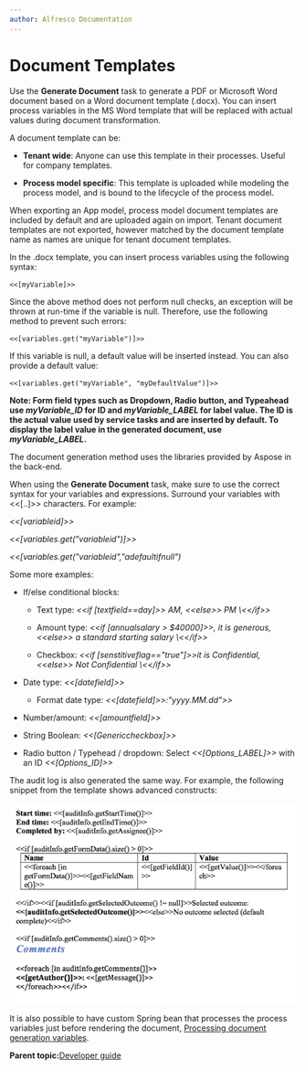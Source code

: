 ```yaml
---
author: Alfresco Documentation
---
```


# Document Templates

Use the **Generate Document** task to generate a PDF or Microsoft Word document based on a Word document template \(.docx\). You can insert process variables in the MS Word template that will be replaced with actual values during document transformation.

A document template can be:

-   **Tenant wide**: Anyone can use this template in their processes. Useful for company templates.

-   **Process model specific**: This template is uploaded while modeling the process model, and is bound to the lifecycle of the process model.


When exporting an App model, process model document templates are included by default and are uploaded again on import. Tenant document templates are not exported, however matched by the document template name as names are unique for tenant document templates.

In the .docx template, you can insert process variables using the following syntax:

```
<<[myVariable]>>
```

Since the above method does not perform null checks, an exception will be thrown at run-time if the variable is null. Therefore, use the following method to prevent such errors:

```
<<[variables.get("myVariable")]>>
```

If this variable is null, a default value will be inserted instead. You can also provide a default value:

```
<<[variables.get("myVariable", "myDefaultValue")]>>
```

**Note: Form field types such as Dropdown, Radio button, and Typeahead use *myVariable\_ID* for ID and *myVariable\_LABEL* for label value. The ID is the actual value used by service tasks and are inserted by default. To display the label value in the generated document, use *myVariable\_LABEL*.**

The document generation method uses the libraries provided by Aspose in the back-end.

When using the **Generate Document** task, make sure to use the correct syntax for your variables and expressions. Surround your variables with <<\[..\]\>\> characters. For example:

*<<\[variableid\]\>\>*

*<<\[variables.get\("variableid"\)\]\>\>*

*<<\[variables.get\("variableid","adefaultifnull"\)*

Some more examples:

-   If/else conditional blocks:

    -   Text type: *<<if \[textfield==day\]\>\> AM, <<else\>\> PM \\<</if\>\>*

    -   Amount type: *<<if \[annualsalary \> $40000\]\>\>, it is generous, <<else\>\> a standard starting salary \\<</if\>\>*

    -   Checkbox: *<<if \[senstitiveflag=="true"\]\>\>it is Confidential, <<else\>\> Not Confidential \\<</if\>\>*

-   Date type: *<<\[datefield\]\>\>*

    -   Format date type: *<<\[datefield\]\>\>:"yyyy.MM.dd"\>\>*

-   Number/amount: *<<\[amountfield\]\>\>*

-   String Boolean: *<<\[Genericcheckbox\]\>\>*

-   Radio button / Typehead / dropdown: Select *<<\[Options\_LABEL\]\>\>* with an ID *<<\[Options\_ID\]\>\>*


The audit log is also generated the same way. For example, the following snippet from the template shows advanced constructs:

![images/doc-gen-template-example.png](../images/doc-gen-template-example.png)

It is also possible to have custom Spring bean that processes the process variables just before rendering the document, [Processing document generation variables](processing_document_generation_variables.md).

**Parent topic:**[Developer guide](../topics/developmentGuide.md)

